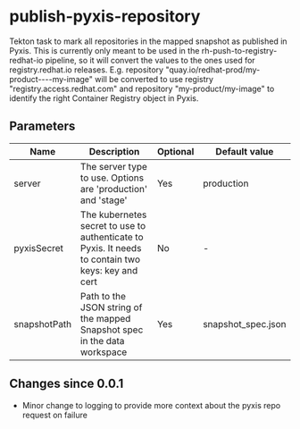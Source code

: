 # publish-pyxis-repository

Tekton task to mark all repositories in the mapped snapshot as published in Pyxis.
This is currently only meant to be used in the rh-push-to-registry-redhat-io pipeline,
so it will convert the values to the ones used for registry.redhat.io releases.
E.g. repository "quay.io/redhat-prod/my-product----my-image" will be converted to use
registry "registry.access.redhat.com" and repository "my-product/my-image" to identify
the right Container Registry object in Pyxis.


## Parameters

| Name         | Description                                                                                       | Optional | Default value      |
|--------------|---------------------------------------------------------------------------------------------------|----------|--------------------|
| server       | The server type to use. Options are 'production' and 'stage'                                      | Yes      | production         |
| pyxisSecret  | The kubernetes secret to use to authenticate to Pyxis. It needs to contain two keys: key and cert | No       | -                  |
| snapshotPath | Path to the JSON string of the mapped Snapshot spec in the data workspace                         | Yes      | snapshot_spec.json |

## Changes since 0.0.1

* Minor change to logging to provide more context about the pyxis repo request on failure
